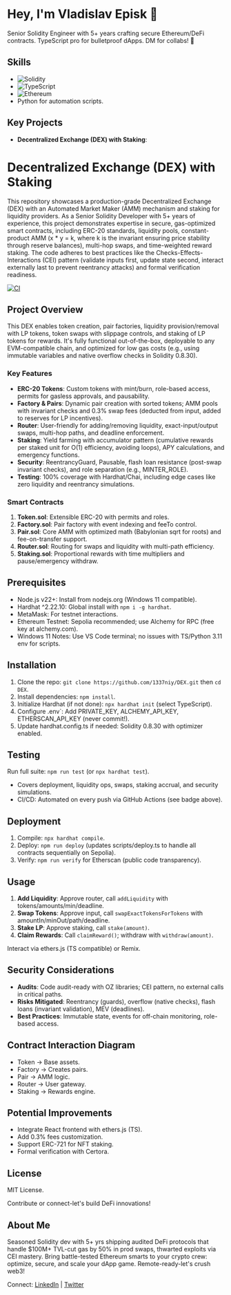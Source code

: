 # Hey, I'm Vladislav Episk 👋

Senior Solidity Engineer with 5+ years crafting secure Ethereum/DeFi contracts. TypeScript pro for bulletproof dApps. DM for collabs! 🚀

## Skills
- ![Solidity](https://img.shields.io/badge/Solidity-5%2B%20Years-purple)
- ![TypeScript](https://img.shields.io/badge/TypeScript-Expert-yellow)
- ![Ethereum](https://img.shields.io/badge/Ethereum-DeFi%20Specialist-purple)
- Python for automation scripts.

## Key Projects
- **Decentralized Exchange (DEX) with Staking**: 

# Decentralized Exchange (DEX) with Staking

This repository showcases a production-grade Decentralized Exchange (DEX) with an Automated Market Maker (AMM) mechanism and staking for liquidity providers. As a Senior Solidity Developer with 5+ years of experience, this project demonstrates expertise in secure, gas-optimized smart contracts, including ERC-20 standards, liquidity pools, constant-product AMM (x * y = k, where k is the invariant ensuring price stability through reserve balances), multi-hop swaps, and time-weighted reward staking. The code adheres to best practices like the Checks-Effects-Interactions (CEI) pattern (validate inputs first, update state second, interact externally last to prevent reentrancy attacks) and formal verification readiness.

[![CI](https://github.com/1337niy/DEX/workflows/Hardhat%20CI/badge.svg)](https://github.com/1337niy/DEX/actions)

## Project Overview

This DEX enables token creation, pair factories, liquidity provision/removal with LP tokens, token swaps with slippage controls, and staking of LP tokens for rewards. It's fully functional out-of-the-box, deployable to any EVM-compatible chain, and optimized for low gas costs (e.g., using immutable variables and native overflow checks in Solidity 0.8.30).

### Key Features

- **ERC-20 Tokens**: Custom tokens with mint/burn, role-based access, permits for gasless approvals, and pausability.
- **Factory & Pairs**: Dynamic pair creation with sorted tokens; AMM pools with invariant checks and 0.3% swap fees (deducted from input, added to reserves for LP incentives).
- **Router**: User-friendly for adding/removing liquidity, exact-input/output swaps, multi-hop paths, and deadline enforcement.
- **Staking**: Yield farming with accumulator pattern (cumulative rewards per staked unit for O(1) efficiency, avoiding loops), APY calculations, and emergency functions.
- **Security**: ReentrancyGuard, Pausable, flash loan resistance (post-swap invariant checks), and role separation (e.g., MINTER_ROLE).
- **Testing**: 100% coverage with Hardhat/Chai, including edge cases like zero liquidity and reentrancy simulations.

### Smart Contracts

1. **Token.sol**: Extensible ERC-20 with permits and roles.
2. **Factory.sol**: Pair factory with event indexing and feeTo control.
3. **Pair.sol**: Core AMM with optimized math (Babylonian sqrt for roots) and fee-on-transfer support.
4. **Router.sol**: Routing for swaps and liquidity with multi-path efficiency.
5. **Staking.sol**: Proportional rewards with time multipliers and pause/emergency withdraw.

## Prerequisites

- Node.js v22+: Install from nodejs.org (Windows 11 compatible).
- Hardhat ^2.22.10: Global install with `npm i -g hardhat`.
- MetaMask: For testnet interactions.
- Ethereum Testnet: Sepolia recommended; use Alchemy for RPC (free key at alchemy.com).
- Windows 11 Notes: Use VS Code terminal; no issues with TS/Python 3.11 env for scripts.

## Installation

1. Clone the repo: `git clone https://github.com/1337niy/DEX.git` then `cd DEX`.
2. Install dependencies: `npm install`.
3. Initialize Hardhat (if not done): `npx hardhat init` (select TypeScript).
4. Configure .env`: Add PRIVATE_KEY, ALCHEMY_API_KEY, ETHERSCAN_API_KEY (never commit!).
5. Update hardhat.config.ts if needed: Solidity 0.8.30 with optimizer enabled.

## Testing

Run full suite: `npm run test` (or `npx hardhat test`).

- Covers deployment, liquidity ops, swaps, staking accrual, and security simulations.
- CI/CD: Automated on every push via GitHub Actions (see badge above).

## Deployment

1. Compile: `npx hardhat compile`.
2. Deploy: `npm run deploy` (updates scripts/deploy.ts to handle all contracts sequentially on Sepolia).
3. Verify: `npm run verify` for Etherscan (public code transparency).

## Usage

1. **Add Liquidity**: Approve router, call `addLiquidity` with tokens/amounts/min/deadline.
2. **Swap Tokens**: Approve input, call `swapExactTokensForTokens` with amountIn/minOut/path/deadline.
3. **Stake LP**: Approve staking, call `stake(amount)`.
4. **Claim Rewards**: Call `claimReward()`; withdraw with `withdraw(amount)`.

Interact via ethers.js (TS compatible) or Remix.

## Security Considerations

- **Audits**: Code audit-ready with OZ libraries; CEI pattern, no external calls in critical paths.
- **Risks Mitigated**: Reentrancy (guards), overflow (native checks), flash loans (invariant validation), MEV (deadlines).
- **Best Practices**: Immutable state, events for off-chain monitoring, role-based access.

## Contract Interaction Diagram


- Token → Base assets.
- Factory → Creates pairs.
- Pair → AMM logic.
- Router → User gateway.
- Staking → Rewards engine.

## Potential Improvements

- Integrate React frontend with ethers.js (TS).
- Add 0.3% fees customization.
- Support ERC-721 for NFT staking.
- Formal verification with Certora.

## License

MIT License.

Contribute or connect-let's build DeFi innovations!

## About Me
Seasoned Solidity dev with 5+ yrs shipping audited DeFi protocols that handle $100M+ TVL-cut gas by 50% in prod swaps, thwarted exploits via CEI mastery. Bring battle-tested Ethereum smarts to your crypto crew: optimize, secure, and scale your dApp game. Remote-ready-let's crush web3!

Connect: [LinkedIn](your-link) | [Twitter](your-link)
